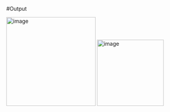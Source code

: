 #Output

<img width="236" alt="image" src="https://github.com/user-attachments/assets/82e2152e-7057-47e4-bf20-678097c3b3c9">

<img width="176" alt="image" src="https://github.com/user-attachments/assets/f7c43fee-42c7-4099-8af1-060057c4716c">
